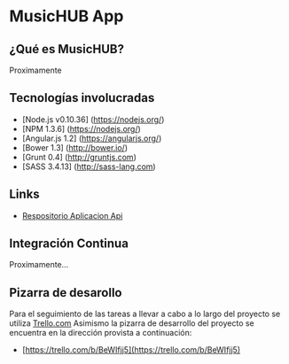 MusicHUB App
==============

## ¿Qué es MusicHUB?
Proximamente

## Tecnologías involucradas
* [Node.js v0.10.36] (https://nodejs.org/)
* [NPM 1.3.6] (https://nodejs.org/)
* [Angular.js 1.2] (https://angularjs.org/)
* [Bower 1.3] (http://bower.io/)
* [Grunt 0.4] (http://gruntjs.com)
* [SASS 3.4.13] (http://sass-lang.com)

## Links
* [Respositorio Aplicacion Api](https://github.com/manufarfaro/musichub-api)


## Integración Continua

Proximamente...

## Pizarra de desarollo
Para el seguimiento de las tareas a llevar a cabo a lo largo del proyecto se utiliza [Trello.com](http://trello.com)
Asimismo la pizarra de desarrollo del proyecto se encuentra en la dirección provista a continuación:

* [https://trello.com/b/BeWIfjj5](https://trello.com/b/BeWIfjj5)
